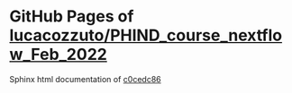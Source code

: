 GitHub Pages of [lucacozzuto/PHIND_course_nextflow_Feb_2022](https://github.com/lucacozzuto/PHIND_course_nextflow_Feb_2022.git)
===
Sphinx html documentation of [c0cedc86](https://github.com/lucacozzuto/PHIND_course_nextflow_Feb_2022/tree/c0cedc8692964da729c8c1cbb7b916a0c61aacdd)
